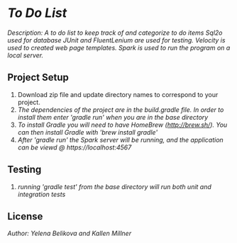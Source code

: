 
# _To Do List_

_Description: A to do list to keep track of and categorize to do items_
_Sql2o used for database_
_JUnit and FluentLenium are used for testing. Velocity is used to created web page templates. Spark is used to run the_
_program on a local server._

## Project Setup

1. Download zip file and update directory names to correspond to your project.
2. _The dependencies of the project are in the build.gradle file. In order to install them enter 'gradle run' when you are in the base directory_
3. _To install Gradle you will need to have HomeBrew (http://brew.sh/). You can then install Gradle with 'brew install gradle'_
4. _After 'gradle run' the Spark server will be running, and the application can be viewd @ https://localhost:4567_

## Testing

1. _running 'gradle test' from the base directory  will run both unit and integration tests_

## License

_Author: Yelena Belikova and Kallen Millner_
